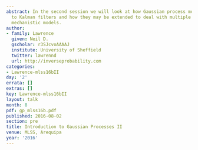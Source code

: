```yaml
---
abstract: In the second session we will look at how Gaussian process models are related
  to Kalman filters and how they may be extended to deal with multiple outputs and
  mechanistic models.
author:
- family: Lawrence
  given: Neil D.
  gscholar: r3SJcvoAAAAJ
  institute: University of Sheffield
  twitter: lawrennd
  url: http://inverseprobability.com
categories:
- Lawrence-mlss16bII
day: '2'
errata: []
extras: []
key: Lawrence-mlss16bII
layout: talk
month: 8
pdf: gp_mlss16b.pdf
published: 2016-08-02
section: pre
title: Introduction to Gaussian Processes II
venue: MLSS, Arequipa
year: '2016'
---
```

